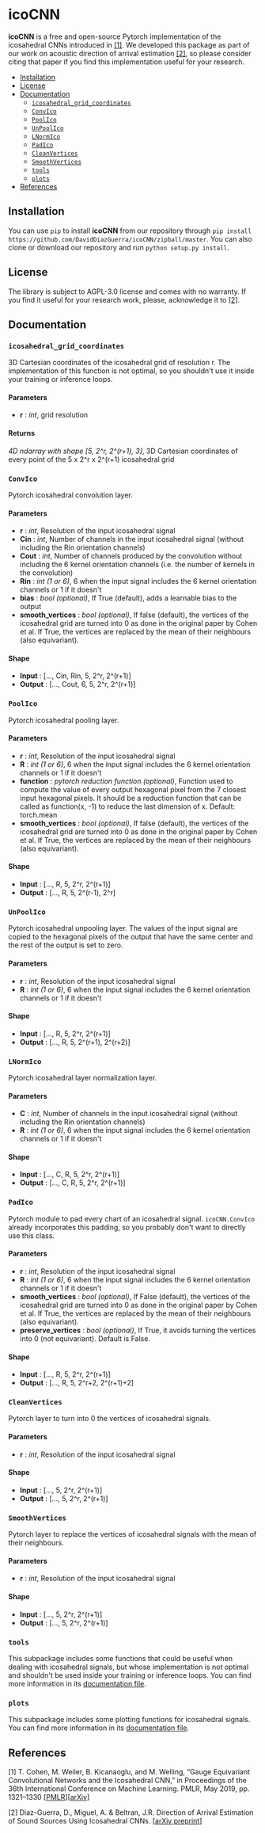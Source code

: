 
# icoCNN

**icoCNN** is a free and open-source Pytorch implementation of the icosahedral CNNs introduced in [[1]](#references). 
We developed this package as part of our work on acoustic direction of arrival estimation [[2]](#references), so please
consider citing that paper if you find this implementation useful for your research.

- [Installation](#installation)
- [License](#license)
- [Documentation](#documentation)
  * [`icosahedral_grid_coordinates`](#icosahedral_grid_coordinates)
  * [`ConvIco`](#ConvIco)
  * [`PoolIco`](#PoolIco)
  * [`UnPoolIco`](#UnPoolIco)
  * [`LNormIco`](#LNormIco)
  * [`PadIco`](#PadIco)
  * [`CleanVertices`](#CleanVertices)
  * [`SmoothVertices`](#SmoothVertices)
  * [`tools`](#tools)
  * [`plots`](#plots)
- [References](#references)

## Installation

You can use `pip` to install **icoCNN** from our repository through `pip install  https://github.com/DavidDiazGuerra/icoCNN/zipball/master`. 
You can also clone or download our repository and run `python setup.py install`.


## License

The library is subject to AGPL-3.0 license and comes with no warranty. If you find it useful for your research work, 
please, acknowledge it to [[2]](#references).

## Documentation

### `icosahedral_grid_coordinates`
3D Cartesian coordinates of the icosahedral grid of resolution r.
The implementation of this function is not optimal, so you shouldn't use it inside your training or inference loops.
#### Parameters
* **r** : *int*, grid resolution
#### Returns
*4D ndarray with shape [5, 2^r, 2^(r+1), 3]*,
3D Cartesian coordinates of every point of the 5 x 2^r x 2^(r+1) icosahedral grid

### `ConvIco`
Pytorch icosahedral convolution layer.
#### Parameters
* **r** : *int*,
        Resolution of the input icosahedral signal
* **Cin** : *int*,
        Number of channels in the input icosahedral signal (without including the Rin orientation channels)
* **Cout** : *int*,
        Number of channels produced by the convolution without including the 6 kernel orientation channels
        (i.e. the number of kernels in the convolution)
* **Rin** : *int (1 or 6)*, 
        6 when the input signal includes the 6 kernel orientation channels or 1 if it doesn't
* **bias** : *bool (optional)*,
        If True (default), adds a learnable bias to the output
* **smooth_vertices** : *bool (optional)*,
        If false (default), the vertices of the icosahedral grid are turned into 0 as done in the original paper by
        Cohen et al. If True, the vertices are replaced by the mean of their neighbours (also equivariant).
#### Shape
* **Input** : [..., Cin, Rin, 5, 2^r, 2^(r+1)]
* **Output** : [..., Cout, 6, 5, 2^r, 2^(r+1)]

### `PoolIco`
Pytorch icosahedral pooling layer.
#### Parameters
* **r** : *int*,
        Resolution of the input icosahedral signal
* **R** : *int (1 or 6)*,
        6 when the input signal includes the 6 kernel orientation channels or 1 if it doesn't
* **function** : *pytorch reduction function (optional)*,
        Function used to compute the value of every output hexagonal pixel from the 7 closest input hexagonal pixels.
        It should be a reduction function that can be called as function(x, -1) to reduce the last dimension of x.
        Default: torch.mean
* **smooth_vertices** : *bool (optional)*,
        If false (default), the vertices of the icosahedral grid are turned into 0 as done in the original paper by
        Cohen et al. If True, the vertices are replaced by the mean of their neighbours (also equivariant).
#### Shape
* **Input** : [..., R, 5, 2^r, 2^(r+1)]
* **Output** : [..., R, 5, 2^(r-1), 2^r]

### `UnPoolIco`
Pytorch icosahedral unpooling layer. The values of the input signal are copied to the hexagonal pixels of the output that have the same center and the rest of the output is set to zero.
#### Parameters
* **r** : *int*,
        Resolution of the input icosahedral signal
* **R** : *int (1 or 6)*,
        6 when the input signal includes the 6 kernel orientation channels or 1 if it doesn't
#### Shape
* **Input** : [..., R, 5, 2^r, 2^(r+1)]
* **Output** : [..., R, 5, 2^(r+1), 2^(r+2)]

### `LNormIco`
Pytorch icosahedral layer normalization layer.
#### Parameters
* **C** : *int*,
        Number of channels in the input icosahedral signal (without including the Rin orientation channels)
* **R** : *int (1 or 6)*, 
        6 when the input signal includes the 6 kernel orientation channels or 1 if it doesn't
#### Shape
* **Input** : [..., C, R, 5, 2^r, 2^(r+1)]
* **Output** : [..., C, R, 5, 2^r, 2^(r+1)]

### `PadIco`
Pytorch module to pad every chart of an icosahedral signal.
`icoCNN.ConvIco` already incorporates this padding, so you probably don't want to directly use this class.
#### Parameters
* **r** : *int*,
        Resolution of the input icosahedral signal
* **R** : *int (1 or 6)*,
        6 when the input signal includes the 6 kernel orientation channels or 1 if it doesn't
* **smooth_vertices** : *bool (optional)*,
        If False (default), the vertices of the icosahedral grid are turned into 0 as done in the original paper by
        Cohen et al. If True, the vertices are replaced by the mean of their neighbours (also equivariant).
* **preserve_vertices** : *bool (optional)*,
        If True, it avoids turning the vertices into 0 (not equivariant). Default is False.
#### Shape
* **Input** : [..., R, 5, 2^r, 2^(r+1)]
* **Output** : [..., R, 5, 2^r+2, 2^(r+1)+2]

### `CleanVertices`
Pytorch layer to turn into 0 the vertices of icosahedral signals.
#### Parameters
* **r** : *int*, Resolution of the input icosahedral signal
#### Shape
* **Input** : [..., 5, 2^r, 2^(r+1)]
* **Output** : [..., 5, 2^r, 2^(r+1)]

### `SmoothVertices`
Pytorch layer to replace the vertices of icosahedral signals with the mean of their neighbours.
#### Parameters
* **r** : *int*, Resolution of the input icosahedral signal
#### Shape
* **Input** : [..., 5, 2^r, 2^(r+1)]
* **Output** : [..., 5, 2^r, 2^(r+1)]

### `tools`
This subpackage includes some functions that could be useful when dealing with icosahedral signals, but whose 
implementation is not optimal and shouldn't be used inside your training or inference loops. You can find more 
information in its [documentation file](tools.md).

### `plots`
This subpackage includes some plotting functions for icosahedral signals. You can find more information in its 
[documentation file](plots.md).

## References

[1] T. Cohen, M. Weiler, B. Kicanaoglu, and M. Welling, 
“Gauge Equivariant Convolutional Networks and the Icosahedral CNN,” 
in Proceedings of the 36th International Conference on Machine Learning. PMLR, May 2019, pp. 1321–1330
[[PMLR](http://proceedings.mlr.press/v97/cohen19d.html)][[arXiv](https://arxiv.org/abs/1902.04615)]


[2] Diaz-Guerra, D., Miguel, A. & Beltran, J.R. 
Direction of Arrival Estimation of Sound Sources Using Icosahedral CNNs.
[[arXiv preprint](https://arxiv.org/abs/2203.16940)]
